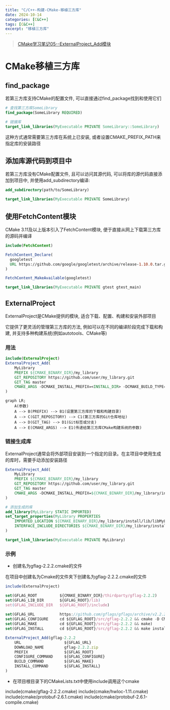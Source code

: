 ```yaml
---
title: "C/C++-构建-CMake-移植三方库"
date: 2024-10-14
categories: [C&C++]
tags: [C&C++]
excerpt: "移植三方库"
---
```


> [CMake学习笔记05--ExternalProject_Add模块](https://blog.csdn.net/zym326975/article/details/106118063)

# CMake移植三方库

## find_package

若第三方库支持CMake的配置文件, 可以直接通过find_package找到和使用它们

```cmake
# 查找第三方库SomeLibrary
find_package(SomeLibrary REQUIRED)

# 链接库
target_link_libraries(MyExecutable PRIVATE SomeLibrary::SomeLibrary) 
```

这种方式通常需要第三方库在系统上已安装, 或者设置CMAKE_PREFIX_PATH来指定库的安装路径

## 添加库源代码到项目中

若第三方库没有CMake配置文件, 且可以访问其源代码, 可以将库的源代码直接添加到项目中, 并使用add_subdirectory编译:

```cmake
add_subdirectory(path/to/SomeLibrary)

target_link_libraries(MyExecutable PRIVATE SomeLibrary)
```

## 使用FetchContent模块

CMake 3.11及以上版本引入了FetchContent模块, 便于直接从网上下载第三方库的源码并编译

```cmake
include(FetchContent)

FetchContent_Declare(
  googletest
  URL https://github.com/google/googletest/archive/release-1.10.0.tar.gz
)

FetchContent_MakeAvailable(googletest)

target_link_libraries(MyExecutable PRIVATE gtest gtest_main)
```

## ExternalProject

ExternalProject是CMake提供的模块, 适合下载、配置、构建和安装外部项目

它提供了更灵活的管理第三方库的方法, 例如可以在不同的编译阶段完成下载和构建, 并支持多种构建系统(例如autotools、CMake等)

### 用法

```cmake
include(ExternalProject)
ExternalProject_Add(
    MyLibrary
    PREFIX ${CMAKE_BINARY_DIR}/my_library
    GIT_REPOSITORY https://github.com/user/my_library.git
    GIT_TAG master
    CMAKE_ARGS -DCMAKE_INSTALL_PREFIX=<INSTALL_DIR> -DCMAKE_BUILD_TYPE=Release
)
```

```mermaid
graph LR;
    A(参数)
    A --> B(PREFIX) --> B1(设置第三方库的下载和构建目录)
    A --> C(GIT_REPOSITORY) --> C1(第三方库的Git仓库地址)
    A --> D(GIT_TAG) --> D1(Git标签或分支)
    A --> E(CMAKE_ARGS) --> E1(传递给第三方库CMake构建系统的参数)
```

### 链接生成库

ExternalProject通常会将外部项目安装到一个指定的目录。在主项目中使用生成的库时，需要手动添加安装路径

```cmake
ExternalProject_Add(
    MyLibrary
    PREFIX ${CMAKE_BINARY_DIR}/my_library
    GIT_REPOSITORY https://github.com/user/my_library.git
    GIT_TAG master
    CMAKE_ARGS -DCMAKE_INSTALL_PREFIX=${CMAKE_BINARY_DIR}/my_library/install
)

# 添加生成的库
add_library(MyLibrary STATIC IMPORTED)
set_target_properties(MyLibrary PROPERTIES
    IMPORTED_LOCATION ${CMAKE_BINARY_DIR}/my_library/install/lib/libMyLibrary.a
    INTERFACE_INCLUDE_DIRECTORIES ${CMAKE_BINARY_DIR}/my_library/install/include
)

target_link_libraries(MyExecutable PRIVATE MyLibrary)
```


### 示例

- 创建名为gflag-2.2.2.cmake的文件

在项目中创建名为Cmake的文件夹下创建名为gflag-2.2.2.cmake的文件

```js
include(ExternalProject)

set(GFLAG_ROOT          ${CMAKE_BINARY_DIR}/thirdparty/gflag-2.2.2)
set(GFLAG_LIB_DIR       ${GFLAG_ROOT}/lib)
set(GFLAG_INCLUDE_DIR   ${GFLAG_ROOT}/include)
 
set(GFLAG_URL           https://github.com/gflags/gflags/archive/v2.2.2.zip)
set(GFLAG_CONFIGURE     cd ${GFLAG_ROOT}/src/gflag-2.2.2 && cmake -D CMAKE_INSTALL_PREFIX=${GFLAG_ROOT} .)
set(GFLAG_MAKE          cd ${GFLAG_ROOT}/src/gflag-2.2.2 && make)
set(GFLAG_INSTALL       cd ${GFLAG_ROOT}/src/gflag-2.2.2 && make install)

ExternalProject_Add(gflag-2.2.2
    URL                   ${GFLAG_URL}
    DOWNLOAD_NAME         gflag-2.2.2.zip
    PREFIX                ${GFLAG_ROOT}
    CONFIGURE_COMMAND     ${GFLAG_CONFIGURE}
    BUILD_COMMAND         ${GFLAG_MAKE}
    INSTALL_COMMAND       ${GFLAG_INSTALL}
)
```

- 在项目根目录下的CMakeLists.txt中使用include调用这个cmake

include(cmake/gflag-2.2.2.cmake)
include(cmake/hwloc-1.11.cmake)
include(cmake/protobuf-2.6.1.cmake)
include(cmake/protobuf-2.6.1-compile.cmake)